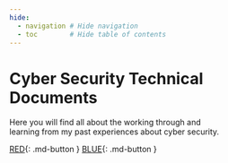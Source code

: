 ```yaml
---
hide:
  - navigation # Hide navigation
  - toc        # Hide table of contents
---
```


# Cyber Security Technical Documents

Here you will find all about the working through and<br/>
learning from my past experiences about cyber security.

[RED](/red-teaming/){: .md-button }
[BLUE](/blue-teaming/){: .md-button }